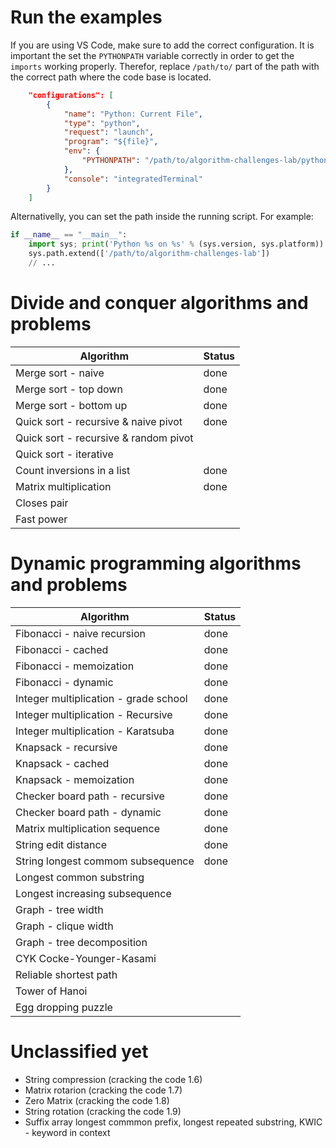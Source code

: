 # Run the examples

If you are using VS Code, make sure to add the correct configuration.
It is important the set the `PYTHONPATH` variable correctly in order to 
get the `imports` working properly.
Therefor, replace `/path/to/` part of the path with the correct path 
where the code base is located.

```json
    "configurations": [
        {
            "name": "Python: Current File",
            "type": "python",
            "request": "launch",
            "program": "${file}",
            "env": {
                "PYTHONPATH": "/path/to/algorithm-challenges-lab/python/src:/path/to/algorithm-challenges-lab/python/resources"
            },
            "console": "integratedTerminal"
        }
    ]

```

Alternativelly, you can set the path inside the running script. For example:

```python
if __name__ == "__main__":
    import sys; print('Python %s on %s' % (sys.version, sys.platform))
    sys.path.extend(['/path/to/algorithm-challenges-lab'])
    // ...
```


# Divide and conquer algorithms and problems

| Algorithm  | Status |
|---|---|
| Merge sort - naive            | done |
| Merge sort - top down         | done |
| Merge sort - bottom up        | done |
| Quick sort - recursive & naive pivot      | done |
| Quick sort - recursive & random pivot     |   |
| Quick sort - iterative |   |
| Count inversions in a list    | done |
| Matrix multiplication         | done |
| Closes pair ||
| Fast power ||

# Dynamic programming algorithms and problems

| Algorithm  | Status |
|---|---|
| Fibonacci - naive recursion           | done |
| Fibonacci - cached                    | done |
| Fibonacci - memoization               | done |
| Fibonacci - dynamic                   | done |
| Integer multiplication - grade school | done |
| Integer multiplication - Recursive    | done |
| Integer multiplication - Karatsuba    | done |
| Knapsack - recursive                  | done |
| Knapsack - cached                     | done |
| Knapsack - memoization                | done |
| Checker board path - recursive        | done |
| Checker board path - dynamic          | done |
| Matrix multiplication sequence        | done |
| String edit distance                  | done |
| String longest commom subsequence     | done |
| Longest common substring              |  |
| Longest increasing subsequence        |  |
| Graph - tree width ||
| Graph - clique width ||
| Graph - tree decomposition ||
| CYK Cocke-Younger-Kasami ||
| Reliable shortest path ||
| Tower of Hanoi ||
| Egg dropping puzzle ||


# Unclassified yet

- String compression (cracking the code 1.6)
- Matrix rotarion (cracking the code 1.7)
- Zero Matrix (cracking the code 1.8)
- String rotation (cracking the code 1.9)
- Suffix array longest commmon prefix, longest repeated substring, KWIC - keyword in context


